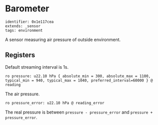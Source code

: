 # Barometer

    identifier: 0x1e117cea
    extends: _sensor
    tags: environment

A sensor measuring air pressure of outside environment.

## Registers

Default streaming interval is 1s.

    ro pressure: u22.10 hPa { absolute_min = 300, absolute_max = 1100, typical_min = 940, typical_max = 1040, preferred_interval=60000 } @ reading

The air pressure.

    ro pressure_error: u22.10 hPa @ reading_error

The real pressure is between `pressure - pressure_error` and `pressure + pressure_error`.
